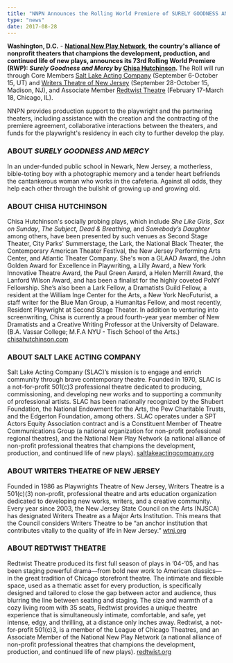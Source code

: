 ```yaml
---
title: "NNPN Announces the Rolling World Premiere of SURELY GOODNESS AND MERCY by Chisa Hutchinson"
type: "news"
date: 2017-08-28
---
```


<p><span class="lead-in"><strong>Washington, D.C.</strong> - <a href="http://nnpn.org/" rel="nofollow"><strong>National New Play Network</strong></a><strong>, the country's alliance of nonprofit theaters that champions the development, production, and continued life of new plays, announces its 73rd Rolling World Premiere (RWP): <em>Surely Goodness and Mercy</em> by </strong><a href="http://www.chisahutchinson.com/" rel="nofollow"><strong>Chisa Hutchinson</strong></a><strong>. </strong>The Roll will run through Core Members <a href="http://www.saltlakeactingcompany.org/this-season/item/1262-surely-goodness-and-mercy" rel="nofollow">Salt Lake Acting Company</a> (September 6-October 15, UT) and <a href="https://www.wtnj.org/" rel="nofollow">Writers Theatre of New Jersey</a> (September 28-October 15, Madison, NJ), and Associate Member <a href="http://www.redtwist.org/2017-2018Season.html#3SG" rel="nofollow">Redtwist Theatre</a> (February 17-March 18, Chicago, IL).</span></p>
<p>NNPN provides production support to the playwright and the partnering theaters, including assistance with the creation and the contracting of the premiere agreement, collaborative interactions between the theaters, and funds for the playwright's residency in each city to further develop the play.</p>
<h3><strong>ABOUT <em>SURELY GOODNESS AND MERCY</em></strong></h3>
<p>In an under-funded public school in Newark, New Jersey, a motherless, bible-toting boy with a photographic memory and a tender heart befriends the cantankerous woman who works in the cafeteria. Against all odds, they help each other through the bullshit of growing up and growing old.</p>
<h3><strong>ABOUT CHISA HUTCHINSON</strong></h3>
<p>Chisa Hutchinson's socially probing plays, which include <em>She Like Girls</em>, <em>Sex on Sunday</em>, <em>The Subject</em>, <em>Dead &amp; Breathing</em>, and <em>Somebody’s Daughter</em> among others, have been presented by such venues as Second Stage Theater, City Parks' Summerstage, the Lark, the National Black Theater, the Contemporary American Theater Festival, the New Jersey Performing Arts Center, and Atlantic Theater Company. She's won a GLAAD Award, the John Golden Award for Excellence in Playwriting, a Lilly Award, a New York Innovative Theatre Award, the Paul Green Award, a Helen Merrill Award, the Lanford Wilson Award, and has been a finalist for the highly coveted PoNY Fellowship. She’s also been a Lark Fellow, a Dramatists Guild Fellow, a resident at the William Inge Center for the Arts, a New York NeoFuturist, a staff writer for the Blue Man Group, a Humanitas Fellow, and most recently, Resident Playwright at Second Stage Theater. In addition to venturing into screenwriting, Chisa is currently a proud fourth-year year member of New Dramatists and a Creative Writing Professor at the University of Delaware. (B.A. Vassar College; M.F.A NYU - Tisch School of the Arts.) <a href="http://www.chisahutchinson.com" rel="nofollow">chisahutchinson.com</a></p>
<h3><strong>ABOUT SALT LAKE ACTING COMPANY</strong></h3>
<p>Salt Lake Acting Company (SLAC)’s mission is to engage and enrich community through brave contemporary theatre. Founded in 1970, SLAC is a not-for-profit 501(c)3 professional theatre dedicated to producing, commissioning, and developing new works and to supporting a community of professional artists. SLAC has been nationally recognized by the Shubert Foundation, the National Endowment for the Arts, the Pew Charitable Trusts, and the Edgerton Foundation, among others. SLAC operates under a SPT Actors Equity Association contract and is a Constituent Member of Theatre Communications Group (a national organization for non-profit professional regional theatres), and the National New Play Network (a national alliance of non-profit professional theatres that champions the development, production, and continued life of new plays). <a href="http://www.saltlakeactingcompany.org" rel="nofollow">saltlakeactingcompany.org</a></p>
<h3><strong>ABOUT WRITERS THEATRE OF NEW JERSEY</strong></h3>
<p>Founded in 1986 as Playwrights Theatre of New Jersey, Writers Theatre is a 501(c)(3) non-profit, professional theatre and arts education organization dedicated to developing new works, writers, and a creative community. Every year since 2003, the New Jersey State Council on the Arts (NJSCA) has designated Writers Theatre as a Major Arts Institution. This means that the Council considers Writers Theatre to be “an anchor institution that contributes vitally to the quality of life in New Jersey.” <a href="https://www.wtnj.org" rel="nofollow">wtnj.org</a></p>
<h3><strong>ABOUT REDTWIST THEATRE</strong></h3>
<p>Redtwist Theatre produced its first full season of plays in ’04-’05, and has been staging powerful drama—from bold new work to American classics—in the great tradition of Chicago storefront theatre. The intimate and flexible space, used as a thematic asset for every production, is specifically designed and tailored to close the gap between actor and audience, thus blurring the line between seating and staging. The size and warmth of a cozy living room with 35 seats, Redtwist provides a unique theatre experience that is simultaneously intimate, comfortable, and safe, yet intense, edgy, and thrilling, at a distance only inches away. Redtwist, a not-for-profit 501(c)3, is a member of the League of Chicago Theatres, and an Associate Member of the National New Play Network (a national alliance of non-profit professional theatres that champions the development, production, and continued life of new plays). <a href="http://www.redtwist.org" rel="nofollow">redtwist.org</a></p>
